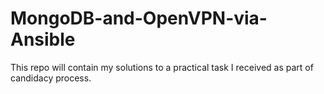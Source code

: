 # MongoDB-and-OpenVPN-via-Ansible
This repo will contain my solutions to a practical task I received as part of candidacy process.

